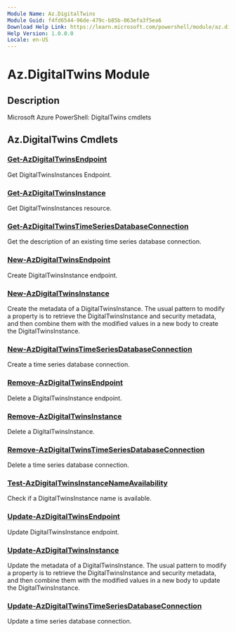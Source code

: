```yaml
---
Module Name: Az.DigitalTwins
Module Guid: f4fd6544-96de-479c-b85b-063efa3f5ea6
Download Help Link: https://learn.microsoft.com/powershell/module/az.digitaltwins
Help Version: 1.0.0.0
Locale: en-US
---
```


# Az.DigitalTwins Module
## Description
Microsoft Azure PowerShell: DigitalTwins cmdlets

## Az.DigitalTwins Cmdlets
### [Get-AzDigitalTwinsEndpoint](Get-AzDigitalTwinsEndpoint.md)
Get DigitalTwinsInstances Endpoint.

### [Get-AzDigitalTwinsInstance](Get-AzDigitalTwinsInstance.md)
Get DigitalTwinsInstances resource.

### [Get-AzDigitalTwinsTimeSeriesDatabaseConnection](Get-AzDigitalTwinsTimeSeriesDatabaseConnection.md)
Get the description of an existing time series database connection.

### [New-AzDigitalTwinsEndpoint](New-AzDigitalTwinsEndpoint.md)
Create DigitalTwinsInstance endpoint.

### [New-AzDigitalTwinsInstance](New-AzDigitalTwinsInstance.md)
Create the metadata of a DigitalTwinsInstance.
The usual pattern to modify a property is to retrieve the DigitalTwinsInstance and security metadata, and then combine them with the modified values in a new body to create the DigitalTwinsInstance.

### [New-AzDigitalTwinsTimeSeriesDatabaseConnection](New-AzDigitalTwinsTimeSeriesDatabaseConnection.md)
Create a time series database connection.

### [Remove-AzDigitalTwinsEndpoint](Remove-AzDigitalTwinsEndpoint.md)
Delete a DigitalTwinsInstance endpoint.

### [Remove-AzDigitalTwinsInstance](Remove-AzDigitalTwinsInstance.md)
Delete a DigitalTwinsInstance.

### [Remove-AzDigitalTwinsTimeSeriesDatabaseConnection](Remove-AzDigitalTwinsTimeSeriesDatabaseConnection.md)
Delete a time series database connection.

### [Test-AzDigitalTwinsInstanceNameAvailability](Test-AzDigitalTwinsInstanceNameAvailability.md)
Check if a DigitalTwinsInstance name is available.

### [Update-AzDigitalTwinsEndpoint](Update-AzDigitalTwinsEndpoint.md)
Update DigitalTwinsInstance endpoint.

### [Update-AzDigitalTwinsInstance](Update-AzDigitalTwinsInstance.md)
Update the metadata of a DigitalTwinsInstance.
The usual pattern to modify a property is to retrieve the DigitalTwinsInstance and security metadata, and then combine them with the modified values in a new body to update the DigitalTwinsInstance.

### [Update-AzDigitalTwinsTimeSeriesDatabaseConnection](Update-AzDigitalTwinsTimeSeriesDatabaseConnection.md)
Update a time series database connection.


